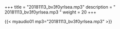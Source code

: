 +++
title = "20181113_bv3f0yrlsea.mp3"
description = " 20181113_bv3f0yrlsea.mp3 "
weight = 20
+++

{{< myaudio01 mp3="20181113_bv3f0yrlsea.mp3" >}}


